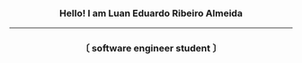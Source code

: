 <h3 align="center">Hello! I am <b>Luan Eduardo Ribeiro Almeida</a></b></h3>

---

<h3 align="center">〔 software engineer student 〕</a></b></h3>
<br>
</details>
